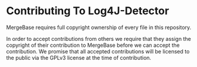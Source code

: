 # Contributing To Log4J-Detector

MergeBase requires full copyright ownership of every file in this repository.

In order to accept contributions from others we require that they assign the copyright of their contribution to MergeBase before we can accept the contribution.
We promise that all accepted contributions will be licensed to the public via the GPLv3 license at the time of contribution.

